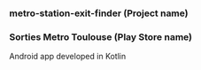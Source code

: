 ### metro-station-exit-finder (Project name)
### Sorties Metro Toulouse (Play Store name)
Android app developed in Kotlin
